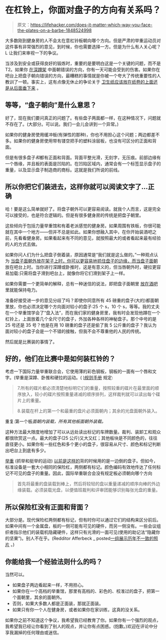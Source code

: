 # 在杠铃上，你面对盘子的方向有关系吗？

> 原文：<https://lifehacker.com/does-it-matter-which-way-you-face-the-plates-on-a-barbe-1848524998>

大多数刚到健身房的人不会太在意杠铃板朝向哪个方向。但是严肃的举重运动员对这件事有非常强烈的意见，到时候，你也需要选择一方。但是为什么有人关心呢？L 让我们来审视一下的争议。



当涉及到安全或获得良好的锻炼时，重要的是要明白这是一个关键的问题，而不是 T2。如果你 [在深蹲架](https://lifehacker.com/which-direction-do-you-face-in-the-squat-rack-1848309954) 中面朝错误的方向，你有一天可能会受到的伤害。如果你在吧台上把盘子朝向错误的方向，最糟糕的事情就是你被一个夸大了传统重要性的人教训了一顿。事实上，这有点像无休止的争论关于 [卫生纸应该放在纸卷的上面还是从后面垂下来](https://lifehacker.com/the-way-the-toilet-paper-rolls-your-best-arguments-1444698205) 。

## 等等，“盘子朝向”是什么意思？

好了，现在我们要问真正的问题了。有些盘子两面都一样，在这种情况下，问题就不存在了。(大部分。可以说。我们一会儿会讲到一个异常。)

如果你的健身房使用缓冲板(有弹性的那种)，你也不用担心这个问题；两边都差不多。如果你的健身房使用带有镂空把手的塑料涂层板，也没有可区分的正面和背面。

但是有很多盘子*和*都有正面和背面。背面平整光滑，无刻字，无压痕。前部边缘有一个唇缘，并且板的表面是凹陷的。在凹陷区域内，通常会有一个标签显示盘子的重量，以及显示盘子制造商的商标。这就是我们所说的前线。

## 所以你把它们装进去，这样你就可以阅读文字了...正确

哈！要是这么简单就好了。将盘子朝外可以更容易阅读。就我个人而言，这是完全可以接受的，也是符合逻辑的。但是有很多健身房的传统是把盘子朝里。

这些倾向于包括力量举重馆和有着老派感觉的健身房。如果周围有铁板，你很可能就在其中一个地方——但并不总是如此。如果你想融入其中，在你开始装酒吧之前，先看看健身房。如果看起来有不同的意见，就按照最大的或者看起来最有经验的人的方式去做。

如果你问人们为什么把盘子倒着装，原因通常是“我们就是这么做的。”一种观点认为 [当盘子面朝外放在架子上时，你可以更容易地抓住盘子的边缘，而当盘子面朝](https://www.youtube.com/watch?v=Qffp-38_ycE) 放在吧台上时。当你进行深蹲或卧推时，这是有意义的，但当唇朝外时，硬拉更容易加载:只需将盘子滑到吧台上，就像你将它们滑到架子上一样。

如果你需要一个更简单的解释，总有一种迷信的说法，即把盘子面朝里 [放在酒吧](https://bodyrecomposition.com/training/keeping-the-power-inside-the-bar) 里就能保持电力。

准备好接受进一步的意见分歧了吗？即使你同意所有 45 磅重的盘子(大的)都面朝里放，你也必须决定哪个方向面对较小的盘子:25 个 s，10 个 s，等等。我的丈夫在一个举重馆学会了“盘入法”，而在我们家的健身房里，我有时会发现他蹲在一个杠铃上，上面放着几个全尺寸的盘子，外加各种各样的神秘盘子。那个中号的是 25 号还是 35 号？他是在用 10 磅重的盘子还是偷了我 5 公斤重的盘子？我认为面对较小的盘子会是一个不错的接触，但我不会不尊重他的人民的传统。

然后就是比赛装的事情了。

## 好的，他们在比赛中是如何装杠铃的？

考虑一下国际力量举重联合会，它使用薄的彩色钢板，钢板的一面有一个唇和文字。(举重是深蹲、卧推和硬拉的运动。( [)规则手册](https://www.powerlifting.sport/fileadmin/ipf/data/rules/technical-rules/english/IPF_Technical_Rules_Book_2021docx.pdf) 规定:

> 7.所有的碟片都必须清楚地标明它们的重量，按照较重的碟片在最里面的顺序放入，较小的碟片按照重量递减的顺序排列，这样裁判就可以读出每个碟片上的重量。
> 
> 8.装载在杆上的第一个和最重的盘片必须面朝内；其余的光盘面朝外装入。

重复:第一个板*面朝内装载，所有其他板面朝外装载。*

这种方法最大限度地增加了可以从远处读出标记的车牌数量。裁判、装卸工和观众都很欣赏这一点。最大的盘子(25 公斤)又大又红；其他板块是不同颜色的，往往直径更小。如果你有一些红色和多个更小的盘子，很容易从尺寸、颜色和标记判断出吧台上到底有多少。

[举重](https://lifehacker.com/the-difference-between-weightlifting-and-weight-lifting-1846723548) (抓举和挺举的运动) [以前是这样的](https://sportsedtv.com/blog/the-story-behind-bumper-plates)背的时候用的是一边倒的盘子。但如今，标准设备是一套大小相同的保险杠，两侧都有标记。颜色编码有效地传达了任何标记不可见的盘子的重量。因此，国际举重联合会没有规定板必须朝向哪个方向

> 首先将最重的盘装载到棒上，然后将较轻的盘以重量递减的顺序向棒的外边缘装载。必须装载光盘，以便值班裁判和评审团能够识别每张光盘的重量。

## 所以保险杠没有正面和背面？

大部分是。现代保险杠两侧都有标记，但有时你可以通过它们的结构来区分前后。如果中间有一个金属盘，板的一侧可能有可见的硬件，而另一侧没有。一些会议组织者指示他们的装载机隐藏硬件，这样只有光滑的一面可见(使用的助记法“隐藏你的坚果”)。别人不在乎。(Redditor Afferbeck _ posted[一组展示历年不一致的照片](https://www.reddit.com/r/weightlifting/comments/4aqvcx/comment/d131s0w/?utm_source=reddit&utm_medium=web2x&context=3) 。)

## 你能给我一个经验法则什么的吗？

当然可以。

*   如果盘子两边看起来一样，不用担心。
*   如果你在一个高档的举重馆，那里有高档的、彩色的、校准过的盘子，把第一个面朝里，其余的面朝外。
*   否则，如果大多数人都是正面装，那就正面装。
*   如果只有你一个人在健身房，或者如果你在家训练，这真的没关系。

如果你之前不知道这个争议，我希望我已经教育了你。如果你有一个强烈的观点，我希望我已经让你看到了别人的观点，并让你有点困惑。(抱歉。)欢迎在评论中分享我漏掉的任何理由或迷信。